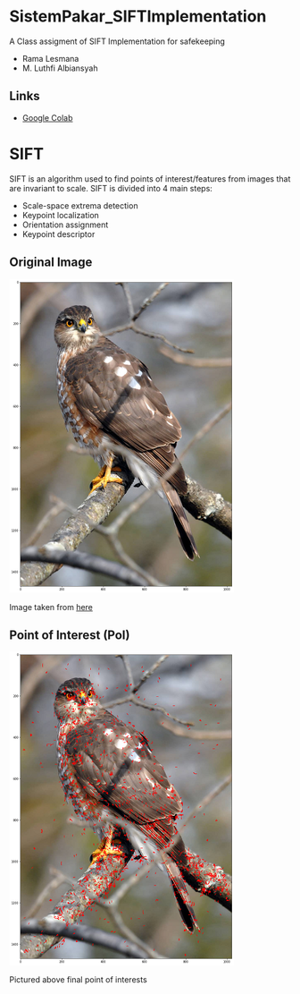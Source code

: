 # SistemPakar_SIFTImplementation
A Class assigment of SIFT Implementation for safekeeping

- Rama Lesmana
- M. Luthfi Albiansyah

## Links
- [Google Colab](https://colab.research.google.com/drive/1c1UWOuCjtlFuBuJUQuJ7PjxYZBo_H8IZ?usp=sharing)

# SIFT
SIFT is an algorithm used to find points of interest/features from images that are invariant to scale. SIFT is divided into 4 main steps:
- Scale-space extrema detection
- Keypoint localization
- Orientation assignment
- Keypoint descriptor

## Original Image
![Original Image](pictures/original.png)

Image taken from [here](https://www.animalspot.net)

## Point of Interest (PoI)
![Found Point of Interest](pictures/keypoints.png)

Pictured above final point of interests
